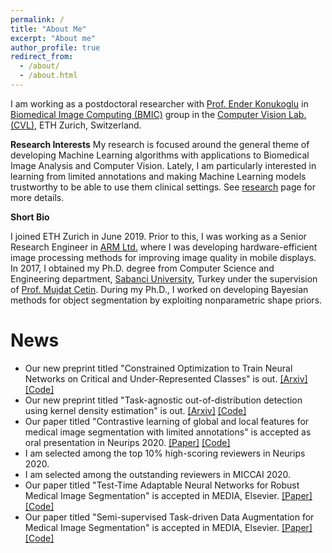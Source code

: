 ```yaml
---
permalink: /
title: "About Me"
excerpt: "About me"
author_profile: true
redirect_from: 
  - /about/
  - /about.html
---
```


I am working as a postdoctoral researcher with [Prof. Ender Konukoglu](https://people.ee.ethz.ch/~kender/) in [Biomedical Image Computing (BMIC)](https://bmic.ee.ethz.ch/) group in the [Computer Vision Lab. (CVL)](https://vision.ee.ethz.ch/), ETH Zurich, Switzerland.

**Research Interests**
My research is focused around the general theme of developing Machine Learning algorithms with applications to Biomedical Image Analysis and Computer Vision. Lately, I am particularly interested in learning from limited annotations and making Machine Learning models trustworthy to be able to use them clinical settings. See [research]() page for more details.

**Short Bio**

I joined ETH Zurich in June 2019. Prior to this, I was working as a Senior Research Engineer in [ARM Ltd.](https://www.arm.com/) where I was developing hardware-efficient image processing methods for improving image quality in mobile displays. In 2017, I obtained my Ph.D. degree from Computer Science and Engineering department, [Sabanci University](https://sabanciuniv.edu), Turkey under the supervision of [Prof. Mujdat Cetin](http://www.hajim.rochester.edu/ece/people/faculty/cetin_mujdat/). During my Ph.D., I worked on developing Bayesian methods for object segmentation by exploiting nonparametric shape priors.

News
======
* Our new preprint titled "Constrained Optimization to Train Neural Networks on Critical and Under-Represented Classes" is out. [[Arxiv]](https://arxiv.org/pdf/2102.12894.pdf) [[Code]](https://gitlab.ethz.ch/sansara/alm-dnn)
* Our new preprint titled "Task-agnostic out-of-distribution detection using kernel density estimation" is out. [[Arxiv]](https://arxiv.org/pdf/2006.10712.pdf) [[Code]](https://github.com/eerdil/task_agnostic_ood)
* Our paper titled "Contrastive learning of global and local features for medical image segmentation with limited annotations" is accepted as oral presentation in Neurips 2020. [[Paper]](https://proceedings.neurips.cc/paper/2020/file/949686ecef4ee20a62d16b4a2d7ccca3-Paper.pdf) [[Code]](https://github.com/krishnabits001/domain_specific_cl)
* I am selected among the top 10% high-scoring reviewers in Neurips 2020.
* I am selected among the outstanding reviewers in MICCAI 2020.
* Our paper titled "Test-Time Adaptable Neural Networks for Robust Medical Image Segmentation" is accepted in MEDIA, Elsevier. [[Paper]](https://www.sciencedirect.com/science/article/pii/S1361841520302711) [[Code]](https://github.com/neerakara/test-time-adaptable-neural-networks-for-domain-generalization)
* Our paper titled "Semi-supervised Task-driven Data Augmentation for Medical Image Segmentation" is accepted in MEDIA, Elsevier. [[Paper]](https://www.sciencedirect.com/science/article/pii/S136184152030298X) [[Code]](https://github.com/krishnabits001/task_driven_data_augmentation)
